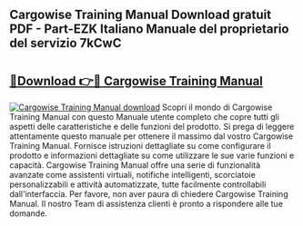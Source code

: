 ## Cargowise Training Manual Download gratuit PDF - Part-EZK Italiano Manuale del proprietario del servizio 7kCwC

# <h2><a href="http://dfgvux2.blite.top/?on=Cargowise+Training+Manual">🔗Download 👉🔴 Cargowise Training Manual</a></h2>

[![Cargowise Training Manual download](https://i.imgur.com/lujVjoI.png)](http://dfgvux2.blite.top/?on=Cargowise+Training+Manual)
Scopri il mondo di Cargowise Training Manual con questo Manuale utente completo che copre tutti gli aspetti delle caratteristiche e delle funzioni del prodotto. Si prega di leggere attentamente questo manuale per ottenere il massimo dal vostro Cargowise Training Manual. Fornisce istruzioni dettagliate su come configurare il prodotto e informazioni dettagliate su come utilizzare le sue varie funzioni e capacità. Cargowise Training Manual offre una serie di funzionalità avanzate come assistenti virtuali, notifiche intelligenti, scorciatoie personalizzabili e attività automatizzate, tutte facilmente controllabili dall'interfaccia. Per favore, non aver paura di chiedere Cargowise Training Manual. Il nostro Team di assistenza clienti è pronto a rispondere alle tue domande.
